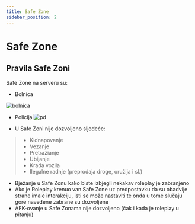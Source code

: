 ```yaml
---
title: Safe Zone
sidebar_position: 2
---
```



# Safe Zone
## Pravila Safe Zoni
Safe Zone na serveru su:
* Bolnica

![bolnica](https://cdn.discordapp.com/attachments/857252871530348567/1058216377636364348/Screenshot_3.png)

* Policija
![pd](https://cdn.discordapp.com/attachments/1063918296325423156/1068893250833895474/Screenshot_8.png)

- U Safe Zoni nije dozvoljeno sljedeće:
>* Kidnapovanje
>* Vezanje
>* Pretražianje
>* Ubijanje
>* Krađa vozila
>* Ilegalne radnje (preprodaja droge, oružija i sl.)
- Bježanje u Safe Zonu kako biste izbjegli nekakav roleplay je zabranjeno
- Ako je Roleplay krenuo van Safe Zone uz predpostavku da su obadvije strane imale interakciju, isti se može nastaviti te onda u tome slučaju gore navedene zabrane su dozvoljene
- AFK-ovanje u Safe Zonama nije dozvoljeno (čak i kada je roleplay u pitanju)